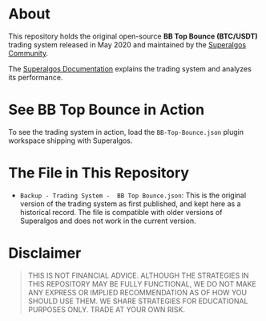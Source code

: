 # About
This repository holds the original open-source **BB Top Bounce (BTC/USDT)** trading system released in May 2020 and maintained by the [Superalgos Community](https://t.me/superalgoscommunity). 

The [Superalgos Documentation](https://docs.superalgos.org/suite-community-bb-top-bounce.html) explains the trading system and analyzes its performance.

# See BB Top Bounce in Action

To see the trading system in action, load the ```BB-Top-Bounce.json``` plugin workspace shipping with Superalgos.

# The File in This Repository

* ```Backup - Trading System -  BB Top Bounce.json```: This is the original version of the trading system as first published, and kept here as a historical record. The file is compatible with older versions of Superalgos and does not work in the current version.

# Disclaimer

> THIS IS NOT FINANCIAL ADVICE. ALTHOUGH THE STRATEGIES IN THIS REPOSITORY MAY BE FULLY FUNCTIONAL, WE DO NOT MAKE ANY EXPRESS OR IMPLIED RECOMMENDATION AS OF HOW YOU SHOULD USE THEM. WE SHARE STRATEGIES FOR EDUCATIONAL PURPOSES ONLY. TRADE AT YOUR OWN RISK.